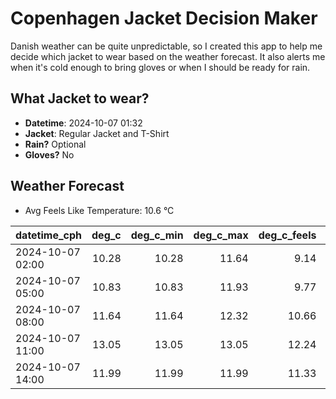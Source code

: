 
# Copenhagen Jacket Decision Maker

Danish weather can be quite unpredictable, so I created this app to help me decide which jacket to wear based on the weather forecast. 
It also alerts me when it's cold enough to bring gloves or when I should be ready for rain.

## What Jacket to wear?

- **Datetime**: 2024-10-07 01:32
- **Jacket**: Regular Jacket and T-Shirt
- **Rain?** Optional
- **Gloves?** No

## Weather Forecast
- Avg Feels Like Temperature: 10.6 °C

| datetime_cph     |   deg_c |   deg_c_min |   deg_c_max |   deg_c_feels | weather   | wind   | rain   |
|:-----------------|--------:|------------:|------------:|--------------:|:----------|:-------|:-------|
| 2024-10-07 02:00 |   10.28 |       10.28 |       11.64 |          9.14 | Clouds    | Medium | None   |
| 2024-10-07 05:00 |   10.83 |       10.83 |       11.93 |          9.77 | Clouds    | Medium | None   |
| 2024-10-07 08:00 |   11.64 |       11.64 |       12.32 |         10.66 | Clouds    | High   | None   |
| 2024-10-07 11:00 |   13.05 |       13.05 |       13.05 |         12.24 | Clouds    | High   | None   |
| 2024-10-07 14:00 |   11.99 |       11.99 |       11.99 |         11.33 | Rain      | High   | Low    |
        
